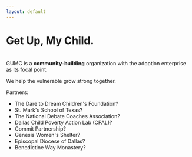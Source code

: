 ```yaml
---
layout: default
---
```

<h1 class="page-title">Get Up, My Child.</h1>

<br>

<div class="lead pretty-links">
  GUMC is a <b>community-building</b> organization with the adoption enterprise as its focal point.

  We help the vulnerable grow strong together.

  Partners:
  - The Dare to Dream Children's Foundation?
  - St. Mark's School of Texas?
  - The National Debate Coaches Association?
  - Dallas Child Poverty Action Lab (CPAL)?
  - Commit Partnership?
  - Genesis Women's Shelter?
  - Episcopal Diocese of Dallas?
  - Benedictine Way Monastery?
</div>
